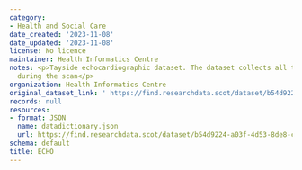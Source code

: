 ```yaml
---
category:
- Health and Social Care
date_created: '2023-11-08'
date_updated: '2023-11-08'
license: No licence
maintainer: Health Informatics Centre
notes: <p>Tayside echocardiographic dataset. The dataset collects all the values obtained
  during the scan</p>
organization: Health Informatics Centre
original_dataset_link: ' https://find.researchdata.scot/dataset/b54d9224-a03f-4d53-8de8-c253b65a8172'
records: null
resources:
- format: JSON
  name: datadictionary.json
  url: https://find.researchdata.scot/dataset/b54d9224-a03f-4d53-8de8-c253b65a8172/resource/b54d9224-a03f-4d53-8de8-c253b65a8172/download/datadictionary.json
schema: default
title: ECHO
---
```

